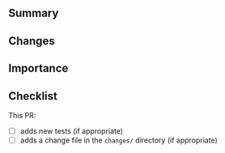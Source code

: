 <!-- Thanks for contributing to Prefect Server! 🎉-->

## Summary
<!-- A sentence summarizing the PR -->




## Changes
<!-- What does this PR change? -->




## Importance
<!-- Why is this PR important? -->




## Checklist
<!-- PRs will not be reviewed unless these boxes are checked -->

This PR:

- [ ] adds new tests (if appropriate)
- [ ] adds a change file in the `changes/` directory (if appropriate)
